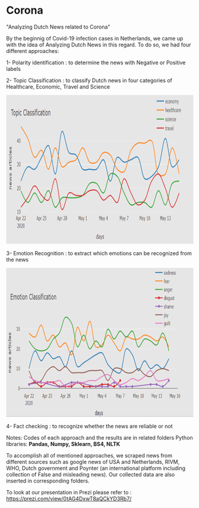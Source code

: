 # Corona
"Analyzing Dutch News related to Corona"

By the beginnig of Covid-19 infection cases in Netherlands, we came up with the idea of Analyzing Dutch News in this regard.
To do so, we had four different approaches:

1- Polarity identification : to determine the news with Negative or Positive labels  

2- Topic Classification : to classify Dutch news in four categories of Healthcare, Economic, Travel and Science  

<img src="topic_classification/TopicClassification.png" width=900 height=400>  

3- Emotion Recognition : to extract which emotions can be recognized from the news  

<img src="EmotionRecognition/EmotionRecognitionResult.png" width=900 height=400>  


4- Fact checking : to recognize whether the news are reliable or not


Notes: Codes of each approach and the results are in related folders
Python libraries: **Pandas, Numpy, Sklearn, BS4, NLTK**  

To accomplish all of mentioned approaches, we scraped news from different sources such as google news of USA and Netherlands, 
RIVM, WHO, Dutch government and Poynter (an international platform including collection of False and misleading news).
Our collected data are also inserted in corresponding folders.

To look at our presentation in Prezi please refer to : https://prezi.com/view/0tAG4DxwT8aQCkYD3Rb7/
